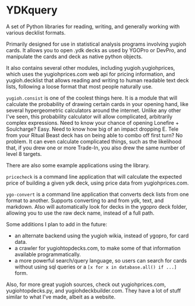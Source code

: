 # YDKquery

A set of Python libraries for reading, writing, and generally working with various decklist formats.

Primarily designed for use in statistical analysis programs involving yugioh cards. It allows you to open .ydk decks as used by YGOPro or DevPro, and manipulate the cards and deck as native python objects.

It also contains several other modules, including yugioh.yugiohprices, which uses the yugiohprices.com web api for pricing information, and yugioh.decklist that allows reading and writing to human readable text deck lists, following a loose format that most people naturally use.

`yugioh.consist` is one of the coolest things here. It is a module that will calculate the probability of drawing certain cards in your opening hand, like several hypergeometric calculators around the internet. Unlike any other I've seen, this probability calculator will allow complicated, arbitrarily complex expressions. Need to know your chance of opening Lonefire + Soulcharge? Easy. Need to know how big of an impact dropping E. Tele from your Ritual Beast deck has on being able to combo off first turn? No problem. It can even calculate complicated things, such as the likelihood that, if you drew one or more Trade-In, you also drew the same number of level 8 targets.

There are also some example applications using the library.

`pricecheck` is a command line application that will calculate the expected price of building a given ydk deck, using price data from yugiohprices.com.

`ygo-convert` is a command line application that converts deck lists from one format to another. Supports converting to and from ydk, text, and markdown. Also will automatically look for decks in the ygopro deck folder, allowing you to use the raw deck name, instead of a full path.

Some additions I plan to add in the future:

+ an alternate backend using the yugioh wikia, instead of ygopro, for card data.
+ a crawler for yugiohtopdecks.com, to make some of that information available programmatically.
+ a more powerful search/query language, so users can search for cards without using sql queries or a `[x for x in database.all() if ...]` form.

Also, for more great yugioh sources, check out yugiohprices.com, yugiohtopdecks.py, and yugiohdeckbuilder.com. They have a lot of stuff similar to what I've made, albeit as a website.
